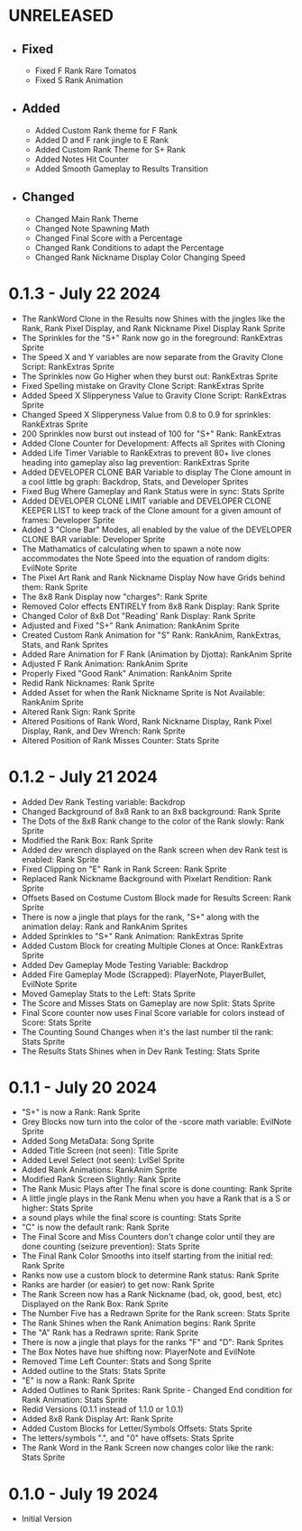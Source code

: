 # UNRELEASED
- ## Fixed
  - Fixed F Rank Rare Tomatos
  - Fixed S Rank Animation
- ## Added
  - Added Custom Rank theme for F Rank
  - Added D and F rank jingle to E Rank
  - Added Custom Rank Theme for S+ Rank
  - Added Notes Hit Counter
  - Added Smooth Gameplay to Results Transition

- ## Changed
  - Changed Main Rank Theme
  - Changed Note Spawning Math
  - Changed Final Score with a Percentage
  - Changed Rank Conditions to adapt the Percentage
  - Changed Rank Nickname Display Color Changing Speed

# 0.1.3 - July 22 2024
- The RankWord Clone in the Results now Shines with the jingles like the Rank, Rank Pixel Display, and Rank Nickname Pixel Display Rank Sprite
- The Sprinkles for the "S+" Rank now go in the foreground: RankExtras Sprite
- The Speed X and Y variables are now separate from the Gravity Clone Script: RankExtras Sprite
- The Sprinkles now Go Higher when they burst out: RankExtras Sprite
- Fixed Spelling mistake on Gravity Clone Script: RankExtras Sprite
- Added Speed X Slipperyness Value to Gravity Clone Script: RankExtras Sprite
- Changed Speed X Slipperyness Value from 0.8 to 0.9 for sprinkles: RankExtras Sprite
- 200 Sprinkles now burst out instead of 100 for "S+" Rank: RankExtras 
- Added Clone Counter for Development: Affects all Sprites with Cloning
- Added Life Timer Variable to RankExtras to prevent 80+ live clones heading into gameplay also lag prevention: RankExtras Sprite
- Added DEVELOPER CLONE BAR Variable to display The Clone amount in a cool little bg graph: Backdrop, Stats, and Developer Sprites
- Fixed Bug Where Gameplay and Rank Status were in sync: Stats Sprite
- Added DEVELOPER CLONE LIMIT variable and DEVELOPER CLONE KEEPER LIST to keep track of the Clone amount for a given amount of frames: Developer Sprite
- Added 3 "Clone Bar" Modes, all enabled by the value of the DEVELOPER CLONE BAR variable: Developer Sprite
- The Mathamatics of calculating when to spawn a note now accommodates the Note Speed into the equation of random digits: EvilNote Sprite
- The Pixel Art Rank and Rank Nickname Display Now have Grids behind them: Rank Sprite
- The 8x8 Rank Display now "charges": Rank Sprite
- Removed Color effects ENTIRELY from 8x8 Rank Display: Rank Sprite
- Changed Color of 8x8 Dot "Reading' Rank Display: Rank Sprite
- Adjusted and Fixed "S+" Rank Animation: RankAnim Sprite
- Created Custom Rank Animation for "S" Rank: RankAnim, RankExtras, Stats, and Rank Sprites
- Added Rare Animation for F Rank (Animation by Djotta): RankAnim Sprite
- Adjusted F Rank Animation: RankAnim Sprite
- Properly Fixed "Good Rank" Animation: RankAnim Sprite
- Redid Rank Nicknames: Rank Sprite
- Added Asset for when the Rank Nickname Sprite is Not Available: RankAnim Sprite
- Altered Rank Sign: Rank Sprite
- Altered Positions of Rank Word, Rank Nickname Display, Rank Pixel Display, Rank, and Dev Wrench: Rank Sprite
- Altered Position of Rank Misses Counter: Stats Sprite

# 0.1.2 - July 21 2024

- Added Dev Rank Testing variable: Backdrop
- Changed Background of 8x8 Rank to an 8x8 background: Rank Sprite
- The Dots of the 8x8 Rank change to the color of the Rank slowly: Rank Sprite
- Modified the Rank Box: Rank Sprite
- Added dev wrench displayed on the Rank screen when dev Rank test is enabled: Rank Sprite
- Fixed Clipping on "E" Rank in Rank Screen: Rank Sprite
- Replaced Rank Nickname Background with Pixelart Rendition: Rank Sprite
- Offsets Based on Costume Custom Block made for Results Screen: Rank Sprite
- There is now a jingle that plays for the rank, "S+" along with the animation delay: Rank and RankAnim Sprites
- Added Sprinkles to "S+" Rank Animation: RankExtras Sprite
- Added Custom Block for creating Multiple Clones at Once: RankExtras Sprite
- Added Dev Gameplay Mode Testing Variable: Backdrop
- Added Fire Gameplay Mode (Scrapped): PlayerNote, PlayerBullet, EvilNote Sprite
- Moved Gameplay Stats to the Left: Stats Sprite
- The Score and Misses Stats on Gameplay are now Split: Stats Sprite
- Final Score counter now uses Final Score variable for colors instead of Score: Stats Sprite
- The Counting Sound Changes when it's the last number til the rank: Stats Sprite
- The Results Stats Shines when in Dev Rank Testing: Stats Sprite

# 0.1.1 - July 20 2024 

- "S+" is now a Rank: Rank Sprite
- Grey Blocks now turn into the color of the -score math variable: EvilNote Sprite
- Added Song MetaData: Song Sprite 
- Added Title Screen (not seen): Title Sprite 
- Added Level Select (not seen): LvlSel Sprite 
- Added Rank Animations: RankAnim Sprite
- Modified Rank Screen Slightly: Rank Sprite
- The Rank Music Plays after The final score is done counting: Rank Sprite
- A little jingle plays in the Rank Menu when you have a Rank that is a S or higher: Stats Sprite
- a sound plays while the final score is counting: Stats Sprite
- "C" is now the default rank: Rank Sprite
- The Final Score and Miss Counters don't change color until they are done counting (seizure prevention): Stats Sprite
- The Final Rank Color Smooths into itself starting from the initial red: Rank Sprite
- Ranks now use a custom block to determine Rank status: Rank Sprite
- Ranks are harder (or easier) to get now: Rank Sprite
- The Rank Screen now has a Rank Nickname (bad, ok, good, best, etc) Displayed on the Rank Box: Rank Sprite
- The Number Five has a Redrawn Sprite for the Rank screen: Stats Sprite
- The Rank Shines when the Rank Animation begins: Rank Sprite
- The "A" Rank has a Redrawn sprite: Rank Sprite
- There is now a jingle that plays for the ranks "F" and "D": Rank Sprites
- The Box Notes have hue shifting now: PlayerNote and EvilNote
- Removed Time Left Counter: Stats and Song Sprite
- Added outline to the Stats: Stats Sprite
- "E" is now a Rank: Rank Sprite
- Added Outlines to Rank Sprites: Rank Sprite - Changed End condition for Rank Animation: Stats Sprite
- Redid Versions (0.1.1 instead of 1.1.0 or 1.0.1)
- Added 8x8 Rank Display Art: Rank Sprite
- Added Custom Blocks for Letter/Symbols Offsets: Stats Sprite
- The letters/symbols ".", and "0" have offsets: Stats Sprite
- The Rank Word in the Rank Screen now changes color like the rank: Stats Sprite

# 0.1.0 - July 19 2024
- Initial Version
